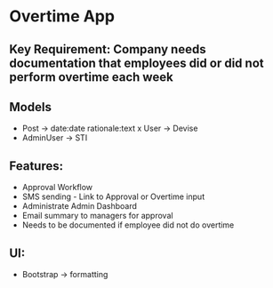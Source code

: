 # Overtime App

## Key Requirement: Company needs documentation that employees did or did not perform overtime each week

## Models
- Post -> date:date rationale:text
x User -> Devise
- AdminUser -> STI

## Features:
- Approval Workflow
- SMS sending - Link to Approval or Overtime input
- Administrate Admin Dashboard
- Email summary to managers for approval
- Needs to be documented if employee did not do overtime

## UI:
- Bootstrap -> formatting
